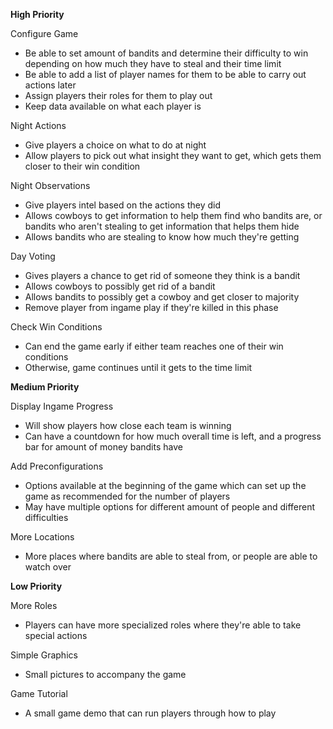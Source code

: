 **High Priority**

Configure Game
- Be able to set amount of bandits and determine their difficulty to win depending on how much they have to steal and their time limit
- Be able to add a list of player names for them to be able to carry out actions later
- Assign players their roles for them to play out
- Keep data available on what each player is

Night Actions
- Give players a choice on what to do at night
- Allow players to pick out what insight they want to get, which gets them closer to their win condition

Night Observations
- Give players intel based on the actions they did
- Allows cowboys to get information to help them find who bandits are, or bandits who aren't stealing to get information that helps them hide
- Allows bandits who are stealing to know how much they're getting

Day Voting
- Gives players a chance to get rid of someone they think is a bandit
- Allows cowboys to possibly get rid of a bandit
- Allows bandits to possibly get a cowboy and get closer to majority
- Remove player from ingame play if they're killed in this phase

Check Win Conditions
- Can end the game early if either team reaches one of their win conditions
- Otherwise, game continues until it gets to the time limit

**Medium Priority**

Display Ingame Progress
- Will show players how close each team is winning
- Can have a countdown for how much overall time is left, and a progress bar for amount of money bandits have

Add Preconfigurations
- Options available at the beginning of the game which can set up the game as recommended for the number of players
- May have multiple options for different amount of people and different difficulties

More Locations
- More places where bandits are able to steal from, or people are able to watch over

**Low Priority**

More Roles
- Players can have more specialized roles where they're able to take special actions

Simple Graphics
- Small pictures to accompany the game

Game Tutorial
- A small game demo that can run players through how to play



